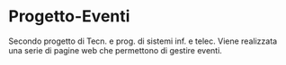 # Progetto-Eventi
Secondo progetto di Tecn. e prog. di sistemi inf. e telec. 
Viene realizzata una serie di pagine web che permettono di gestire eventi.
